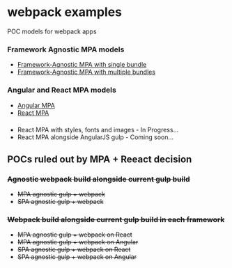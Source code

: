 # webpack examples
POC models for webpack apps

### Framework Agnostic MPA models

* [Framework-Agnostic MPA with single bundle](https://github.com/slatron/webpack-examples/tree/mpa-agnostic-single-bundle)
* [Framework-Agnostic MPA with multiple bundles](https://github.com/slatron/webpack-examples/tree/mpa-agnostic-multiple-bundles)

### Angular and React MPA models

* [Angular MPA](https://github.com/slatron/webpack-examples/tree/mpa-angular)
* [React MPA](https://github.com/slatron/webpack-examples/tree/mpa-react)

###

* React MPA with styles, fonts and images - In Progress...
* React MPA alongside AngularJS gulp - Coming soon...

## POCs ruled out by MPA + Reeact decision

### ~~Agnostic webpack build alongside current gulp build~~

* ~~MPA agnostic gulp + webpack~~
* ~~SPA agnostic gulp + webpack~~

### ~~Webpack build alongside current gulp build in each framework~~

* ~~MPA agnostic gulp + webpack on React~~
* ~~MPA agnostic gulp + webpack on Angular~~
* ~~SPA agnostic gulp + webpack on React~~
* ~~SPA agnostic gulp + webpack on Angular~~
